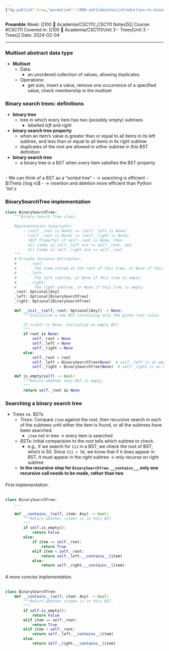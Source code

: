 ```yaml
---
{"dg-publish":true,"permalink":"/000-zettlekasten/introduction-to-binary-search-trees/","created":"2024-02-04T18:05:53.841-05:00","updated":"2024-02-04T19:21:09.730-05:00"}
---
```


**Preamble**
Week: [[100 📒 Academia/CSC111/_CSC111 Notes\|5]]
Course: #CSC111
Covered in: [[100 📒 Academia/CSC111/Unit 3 - Trees\|Unit 3 - Trees]]
Date: 2024-02-04

---
### Multiset abstract data type

- **Multiset**
	- Data:
		- an unordered collection of values, allowing duplicates
	- Operations:
		- get size, insert a value, remove one occurrence of a specified value, check membership in the multiset

### Binary search trees: definitions

- **binary tree**
	- tree in which every item has two (possibly empty) subtrees
		- labelled *left* and *right*
- **binary search tree property**
	- when an item’s value is greater than or equal to all items in its left subtree, and less than or equal to all items in its right subtree
	- duplicates of the root are allowed in *either* subtree in this BST definition
- **binary search tree**
	- a binary tree is a BST when *every* item satisfies the BST property

<br>
- We can think of a BST as a “sorted tree”
	- → searching is efficient
		- $\Theta (\log n)$
	- → insertion and deletion more efficient than Python `list`s

### BinarySearchTree implementation

```python
class BinarySearchTree:
	"""Binary Search Tree class. 
	
	Representation Invariants:
	    - (self._root is None) == (self._left is None)
	    - (self._root is None) == (self._right is None)
	    - (BST Property) if self._root is None, then
	      all items in self._left are <= self._root, and
	      all items in self._right are >= self._root
	"""
	# Private Instance Attributes:
	#    - _root:
	#        The item stored at the root of this tree, or None if this tree is empty.
	#    - _left:
	#        The left subtree, or None if this tree is empty.
	#    - _right:
	#        The right subtree, or None if this tree is empty.
	_root: Optional[Any]
	_left: Optional[BinarySearchTree]
	_right: Optional[BinarySearchTree]
	
	def __init__(self, root: Optional[Any]) -> None:
		"""Initialize a new BST containing only the given root value.
		
		If <root> is None, initialize an empty BST.
		"""
		if root is None:
			self._root = None
			self._left = None
			self._right = None
		else:
			self._root = root
			self._left = BinarySearchTree(None)  # self._left is an empty BST
			self._right = BinarySearchTree(None)  # self._right is an empty BST
	
	def is_empty(self) -> bool:
	    """Return whether this BST is empty.
	    """
	    return self._root is None
```

### Searching a binary search tree

- Trees vs. BSTs
	- *Trees*: Compare `item` against the root, then recursive search in each of the subtrees until either the item is found, or all the subtrees have been searched.
		- `item` not in tree → every item is searched
	- *BSTs*: Initial comparision to the root tells which subtree to check.
		- e.g., if we search for `111` in a BST, we check the root of BST, which is 50. Since `111 > 50`, we know that if it does appear in BST, it must appear in the *right* subtree → only recurse on right subtree
	- **In the recursive step for `BinarySearchTree.__contains__`, only one recursive call needs to be made, rather than two**

###### First implementation.

```python
class BinarySearchTree:
	...
	
	def __contains__(self, item: Any) -> bool:
		"""Return whether <item> is in this BST.
		"""
		if self.is_empty():
			return False
		else:
			if item == self._root:
				return True
			elif item < self._root:
				return self._left.__contains__(item)
			else:
				return self._right.__contains__(item)
```

###### A more concise implementation.

```python
class BinarySearchTree:
    def __contains__(self, item: Any) -> bool:
        """Return whether <item> is in this BST.
        """
        if self.is_empty():
            return False
        elif item == self._root:
            return True
        elif item < self._root:
            return self._left.__contains__(item)
        else:
            return self._right.__contains__(item)
```